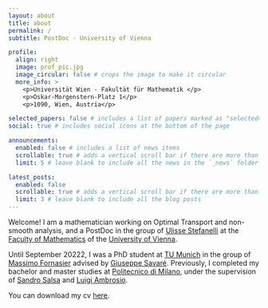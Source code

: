 ```yaml
---
layout: about
title: about
permalink: /
subtitle: PostDoc - University of Vienna

profile:
  align: right
  image: prof_pic.jpg
  image_circular: false # crops the image to make it circular
  more_info: >
    <p>Universität Wien - Fakultät für Mathematik </p>
    <p>Oskar-Morgenstern-Platz 1</p>
    <p>1090, Wien, Austria</p>

selected_papers: false # includes a list of papers marked as "selected={true}"
social: true # includes social icons at the bottom of the page

announcements:
  enabled: false # includes a list of news items
  scrollable: true # adds a vertical scroll bar if there are more than 3 news items
  limit: 5 # leave blank to include all the news in the `_news` folder

latest_posts:
  enabled: false
  scrollable: true # adds a vertical scroll bar if there are more than 3 new posts items
  limit: 3 # leave blank to include all the blog posts
---
```


Welcome! I am a mathematician working on Optimal Transport and non-smooth analysis, and a PostDoc in the group of [Ulisse Stefanelli](https://www.mat.univie.ac.at/~stefanelli/) at the [Faculty of Mathematics](https://mathematik.univie.ac.at/en/) of the [University of Vienna](https://www.univie.ac.at/en/).

Until September 20222, I was a PhD student at [TU Munich](https://www.tum.de/en/) in the group of [Massimo Fornasier](https://www.professoren.tum.de/en/fornasier-massimo) advised by [Giuseppe Savaré](https://faculty.unibocconi.eu/giuseppesavare/). Previously, I completed my bachelor and master studies at [Politecnico di Milano](https://www.polimi.it/en/), under the supervision of [Sandro Salsa](https://www.polimi.it/en/il-politecnico/storia-dellateneo/professors-emeriti-and-honorary/sandro-salsa) and [Luigi Ambrosio](https://www.sns.it/en/persona/luigi-ambrosio).

You can download my cv [here](assets/pdf/civi.pdf).
